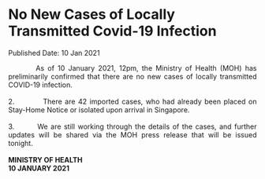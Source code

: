 <html>
    <meta http-equiv="Content-Type" content="text/html; charset=utf-8"/>
    <meta charset="utf-8"/>
    <title>No New Cases of Locally Transmitted Covid-19 Infection</title>
    <body><h1>No New Cases of Locally Transmitted Covid-19 Infection</h1>
    <p>Published Date: 10 Jan 2021</p> <p style="text-align: justify;">&nbsp; &nbsp; &nbsp; &nbsp; As of 10 January 2021, 12pm, the Ministry of Health (MOH) has preliminarily confirmed that there are no new cases of locally transmitted COVID-19 infection.&nbsp;<br><br>2.&nbsp; &nbsp; &nbsp; &nbsp; &nbsp; There are 42 imported cases, who had already been placed on Stay-Home Notice or isolated upon arrival in Singapore.&nbsp;<br><br>3.&nbsp; &nbsp; &nbsp; &nbsp; We are still working through the details of the cases, and further updates will be shared via the MOH press release that will be issued tonight.&nbsp;<br><br><strong>MINISTRY OF HEALTH<br>10 JANUARY 2021</strong></p></body>
</html>
